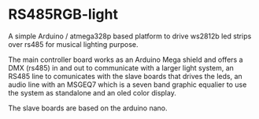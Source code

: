 # RS485RGB-light

A simple Arduino / atmega328p based platform to drive ws2812b led strips over rs485 for musical lighting purpose.

The main controller board works as an Arduino Mega shield and offers a DMX (rs485) in and out to communicate with a larger light system, an RS485 line to comunicates with the slave boards that drives the leds, an audio line with an MSGEQ7 which is a seven band graphic equalier to use the system as standalone and an oled color display.

The slave boards are based on the arduino nano.
